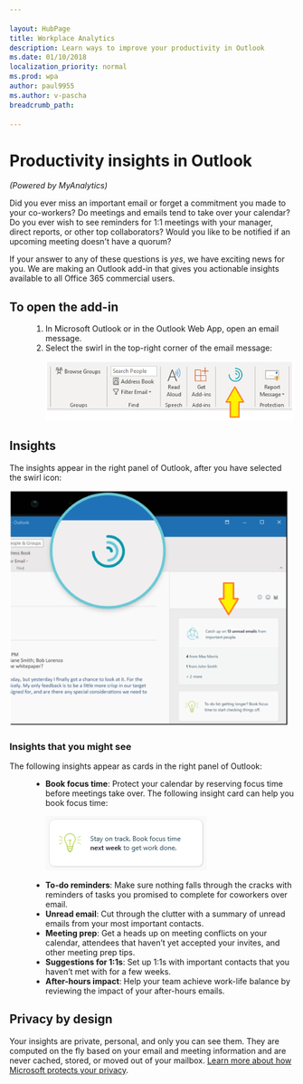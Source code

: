 ```yaml
---

layout: HubPage
title: Workplace Analytics
description: Learn ways to improve your productivity in Outlook
ms.date: 01/10/2018
localization_priority: normal 
ms.prod: wpa
author: paul9955
ms.author: v-pascha
breadcrumb_path: 

---
```


<p>
<!-- 
1) Leave these paragraph tags intact. The H1 heading won't work without them. 
2) Note: We need to keep "layout: HubPage" in the metadata or else we get the TOC in the left pane.
3) Working on how to remove the breadcrumbs pane. Trying adding extendBreadcrumb: false to the metadata but this didn't seem to do anything. 
 -->
</p>

# Productivity insights in Outlook

_(Powered by MyAnalytics)_

Did you ever miss an important email or forget a commitment you made to your co-workers? Do meetings and emails tend to take over your calendar? Do you ever wish to see reminders for 1:1 meetings with your manager, direct reports, or other top collaborators? Would you like to be notified if an upcoming meeting doesn't have a quorum? 

If your answer to any of these questions is _yes_, we have exciting news for you. We are making an Outlook add-in that gives you actionable insights available to all Office 365 commercial users. 

## To open the add-in 

<ol>
<li style="margin-left: 40px"> In Microsoft Outlook or in the Outlook Web App, open an email message.</li>
<li style="margin-left: 40px">  Select the swirl in the top-right corner of the email message: 

![Productivity insights](images/mya/overview/productivity-insights.png)
</li>
</ol>

## Insights

The insights appear in the right panel of Outlook, after you have selected the swirl icon:

<!-- I DON'T THINK WE NEED THIS GRAPHIC, OR AT LEAST THE LEFT 60% OF IT: -->

![Insights panel](images/mya/overview/insights-panel.png)

### Insights that you might see

The following insights appear as cards in the right panel of Outlook:

<ul>
<li style="margin-left: 40px"><b>Book focus time</b>: Protect your calendar by reserving focus time before meetings take over. The following insight card can help you book focus time: 

<img src="images/mya/overview/book-focus-time.png" alt="Book focus time"></li>

<li style="margin-left: 40px"><b>To-do reminders</b>: Make sure nothing falls through the cracks with reminders of tasks you promised to complete for coworkers over email. </li>

<li style="margin-left: 40px"><b>Unread email</b>: Cut through the clutter with a summary of unread emails from your most important contacts. </li>

<li style="margin-left: 40px"><b>Meeting prep</b>: Get a heads up on meeting conflicts on your calendar, attendees that haven’t yet accepted your invites, and other meeting prep tips. </li>

<li style="margin-left: 40px"><b>Suggestions for 1:1s</b>: Set up 1:1s with important contacts that you haven’t met with for a few weeks. </li>

<li style="margin-left: 40px"><b>After-hours impact</b>: Help your team achieve work-life balance by reviewing the impact of your after-hours emails.</li>
</ul>

## Privacy by design 

Your insights are private, personal, and only you can see them. They are computed on the fly based on your email and meeting information and are never cached, stored, or moved out of your mailbox. [Learn more about how Microsoft protects your privacy](https://docs.microsoft.com/en-us/workplace-analytics/myanalytics/overview/privacy-guide). 